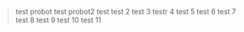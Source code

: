 > test probot 
> test probot2 test test 2 test 3 testr 4 test 5 test 6 test 7 test 8 test 9 test 10 test 11

